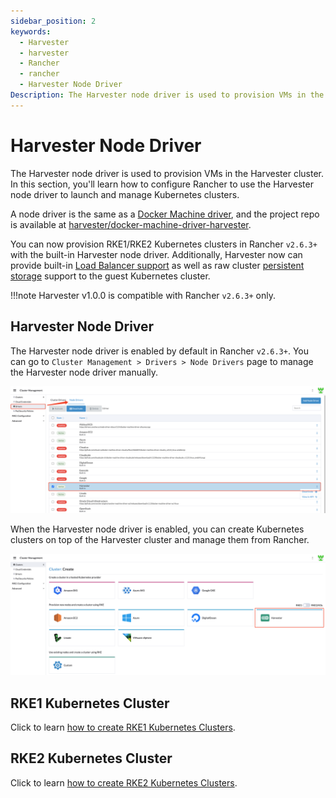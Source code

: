 ```yaml
---
sidebar_position: 2
keywords:
  - Harvester
  - harvester
  - Rancher
  - rancher
  - Harvester Node Driver
Description: The Harvester node driver is used to provision VMs in the Harvester cluster. In this section, you'll learn how to configure Rancher to use the Harvester node driver to launch and manage Kubernetes clusters.
---
```


# Harvester Node Driver

The Harvester node driver is used to provision VMs in the Harvester cluster. In this section, you'll learn how to configure Rancher to use the Harvester node driver to launch and manage Kubernetes clusters.

A node driver is the same as a [Docker Machine driver](https://docs.docker.com/machine/), and the project repo is available at [harvester/docker-machine-driver-harvester](https://github.com/harvester/docker-machine-driver-harvester).

You can now provision RKE1/RKE2 Kubernetes clusters in Rancher `v2.6.3+` with the built-in Harvester node driver. 
Additionally, Harvester now can provide built-in [Load Balancer support](./cloud-provider.md) as well as raw cluster [persistent storage](./csi-driver.md) support to the guest Kubernetes cluster.

!!!note
    Harvester v1.0.0 is compatible with Rancher `v2.6.3+` only.

## Harvester Node Driver

The Harvester node driver is enabled by default in Rancher `v2.6.3+`. You can go to `Cluster Management > Drivers > Node Drivers` page to manage the Harvester node driver manually.

![](assets/harvester-node-driver.png)

When the Harvester node driver is enabled, you can create Kubernetes clusters on top of the Harvester cluster and manage them from Rancher.

![rke1-cluster](assets/rke1-node-driver.png)

## RKE1 Kubernetes Cluster
Click to learn [how to create RKE1 Kubernetes Clusters](./rke1-cluster.md).

## RKE2 Kubernetes Cluster
Click to learn [how to create RKE2 Kubernetes Clusters](./rke2-cluster.md).